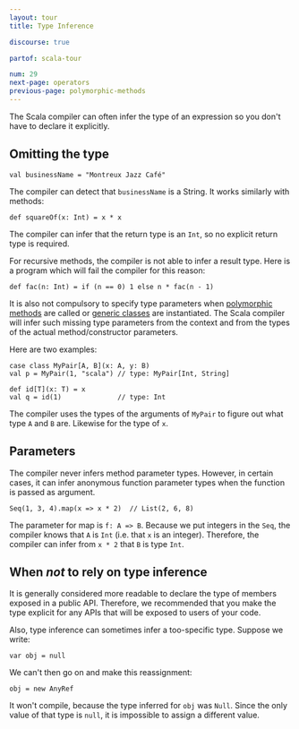 ```yaml
---
layout: tour
title: Type Inference

discourse: true

partof: scala-tour

num: 29
next-page: operators
previous-page: polymorphic-methods
---
```


The Scala compiler can often infer the type of an expression so you don't have to declare it explicitly.

## Omitting the type

```tut
val businessName = "Montreux Jazz Café"
```
The compiler can detect that `businessName` is a String. It works similarly with methods:

```tut
def squareOf(x: Int) = x * x
```
The compiler can infer that the return type is an `Int`, so no explicit return type is required.

For recursive methods, the compiler is not able to infer a result type. Here is a program which will fail the compiler for this reason:

```tut:fail
def fac(n: Int) = if (n == 0) 1 else n * fac(n - 1)
```

It is also not compulsory to specify type parameters when [polymorphic methods](polymorphic-methods.html) are called or [generic classes](generic-classes.html) are instantiated. The Scala compiler will infer such missing type parameters from the context and from the types of the actual method/constructor parameters.

Here are two examples:

```tut
case class MyPair[A, B](x: A, y: B)
val p = MyPair(1, "scala") // type: MyPair[Int, String]

def id[T](x: T) = x
val q = id(1)              // type: Int
```

The compiler uses the types of the arguments of `MyPair` to figure out what type `A` and `B` are. Likewise for the type of `x`.

## Parameters

The compiler never infers method parameter types. However, in certain cases, it can infer anonymous function parameter types when the function is passed as argument.

```tut
Seq(1, 3, 4).map(x => x * 2)  // List(2, 6, 8)
```

The parameter for map is `f: A => B`. Because we put integers in the `Seq`, the compiler knows that `A` is `Int` (i.e. that `x` is an integer). Therefore, the compiler can infer from `x * 2` that `B` is type `Int`.

## When _not_ to rely on type inference

It is generally considered more readable to declare the type of members exposed in a public API.  Therefore, we recommended that you make the type explicit for any APIs that will be exposed to users of your code.

Also, type inference can sometimes infer a too-specific type.  Suppose we write:

```tut
var obj = null
```

We can't then go on and make this reassignment:

```tut:fail
obj = new AnyRef
```

It won't compile, because the type inferred for `obj` was `Null`. Since the only value of that type is `null`, it is impossible to assign a different value.

